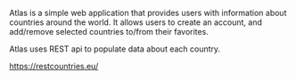 Atlas is a simple web application that provides users with information about countries around the world.
It allows users to create an account, and add/remove selected countries to/from their favorites.

Atlas uses REST api to populate data about each country.

https://restcountries.eu/

